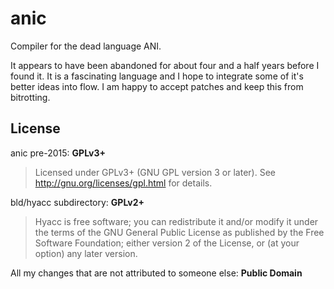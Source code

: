 # anic
Compiler for the dead language ANI.

It appears to have been abandoned for about four and a half years before I found it.
It is a fascinating language and I hope to integrate some of it's better ideas into flow.
I am happy to accept patches and keep this from bitrotting.

## License

anic pre-2015: **GPLv3+**
> Licensed under GPLv3+ (GNU GPL version 3 or later).
> See <http://gnu.org/licenses/gpl.html> for details.

bld/hyacc subdirectory: **GPLv2+**
> Hyacc is free software; you can redistribute it and/or modify
> it under the terms of the GNU General Public License as published by
> the Free Software Foundation; either version 2 of the License, or
> (at your option) any later version.

All my changes that are not attributed to someone else: **Public Domain**
